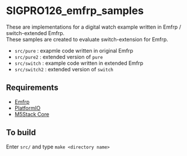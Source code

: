 # SIGPRO126_emfrp_samples
These are implementations for a digital watch example written in Emfrp / switch-extended Emfrp.  
These samples are created to evaluate switch-extension for Emfrp.

* `src/pure` : exapmle code written in original Emfrp
* `src/pure2` : extended version of `pure`
* `src/switch` : example code written in extended Emfrp
* `src/switch2` : extended version of `switch`

## Requirements
* [Emfrp](https://github.com/psg-titech/emfrp)
* [PlatformIO](https://platformio.org)
* [M5Stack Core](http://www.m5stack.com/)

## To build
Enter `src/` and type `make <directory name>`
